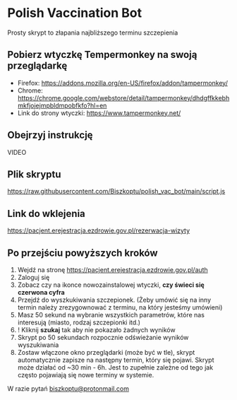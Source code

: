 # Polish Vaccination Bot
Prosty skrypt to złapania najbliższego terminu szczepienia

## Pobierz wtyczkę Tempermonkey na swoją przeglądarkę
- Firefox: https://addons.mozilla.org/en-US/firefox/addon/tampermonkey/
- Chrome: https://chrome.google.com/webstore/detail/tampermonkey/dhdgffkkebhmkfjojejmpbldmpobfkfo?hl=en
- Link do strony wtyczki: https://www.tampermonkey.net/

## Obejrzyj instrukcję 
VIDEO

## Plik skryptu
https://raw.githubusercontent.com/Biszkoptu/polish_vac_bot/main/script.js

## Link do wklejenia
https://pacjent.erejestracja.ezdrowie.gov.pl/rezerwacja-wizyty

## Po przejściu powyższych kroków

1. Wejdź na stronę https://pacjent.erejestracja.ezdrowie.gov.pl/auth
2. Zaloguj się
3. Zobacz czy na ikonce nowozainstalowej wtyczki, **czy świeci się czerwona cyfra**
4. Przejdź do wyszkukiwania szczepionek. (Żeby umówić się na inny termin należy zrezygownować z terminu, na który jesteśmy umówieni)
5. Masz 50 sekund na wybranie wszystkich parametrów, które nas interesują (miasto, rodzaj szczepionki itd.)
6. ! Kliknij **szukaj** tak aby nie pokazało żadnych wyników
7. Skrypt po 50 sekundach rozpocznie odświeżanie wyników wyszukiwania
8. Zostaw włączone okno przeglądarki (może być w tle), skrypt automatycznie zapisze na następny termin, który się pojawi. Skrypt może działać od ~30 min - 6h. Jest to zupełnie zależne od tego jak często pojawiają się nowe terminy w systemie.

W razie pytań [biszkoptu@protonmail.com](mailto:biszkoptu@protonmail.com)
